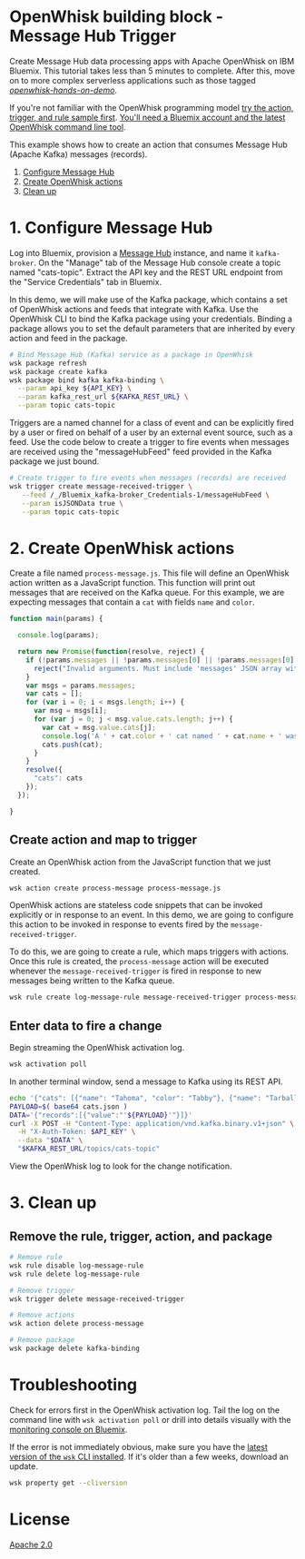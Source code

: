# OpenWhisk building block - Message Hub Trigger
Create Message Hub data processing apps with Apache OpenWhisk on IBM Bluemix. This tutorial takes less than 5 minutes to complete. After this, move on to more complex serverless applications such as those tagged [_openwhisk-hands-on-demo_](https://github.com/search?q=topic%3Aopenwhisk-hands-on-demo+org%3AIBM&type=Repositories).

If you're not familiar with the OpenWhisk programming model [try the action, trigger, and rule sample first](https://github.com/IBM/openwhisk-action-trigger-rule). [You'll need a Bluemix account and the latest OpenWhisk command line tool](docs/OPENWHISK.md).

This example shows how to create an action that consumes Message Hub (Apache Kafka) messages (records).

1. [Configure Message Hub](#1-configure-message-hub)
2. [Create OpenWhisk actions](#2-create-openwhisk-actions)
3. [Clean up](#3-clean-up)

# 1. Configure Message Hub
Log into Bluemix, provision a [Message Hub](https://console.ng.bluemix.net/catalog/services/message-hub) instance, and name it `kafka-broker`. On the "Manage" tab of the Message Hub console create a topic named "cats-topic". Extract the API key and the REST URL endpoint from the "Service Credentials" tab in Bluemix. 

In this demo, we will make use of the Kafka package, which contains a set of OpenWhisk actions and feeds that integrate with Kafka. Use the OpenWhisk CLI to bind the Kafka package using your credentials. Binding a package allows you to set the default parameters that are inherited by every action and feed in the package.

```bash
# Bind Message Hub (Kafka) service as a package in OpenWhisk
wsk package refresh
wsk package create kafka
wsk package bind kafka kafka-binding \
  --param api_key ${API_KEY} \
  --param kafka_rest_url ${KAFKA_REST_URL} \
  --param topic cats-topic
```

Triggers are a named channel for a class of event and can be explicitly fired by a user or fired on behalf of a user by an external event source, such as a feed. Use the code below to create a trigger to fire events when messages are received using the "messageHubFeed" feed provided in the Kafka package we just bound.

```bash
# Create trigger to fire events when messages (records) are received
wsk trigger create message-received-trigger \
   --feed /_/Bluemix_kafka-broker_Credentials-1/messageHubFeed \
   --param isJSONData true \
   --param topic cats-topic
```

# 2. Create OpenWhisk actions
Create a file named `process-message.js`. This file will define an OpenWhisk action written as a JavaScript function. This function will print out messages that are received on the Kafka queue. For this example, we are expecting messages that contain a `cat` with fields `name` and `color`.
```javascript
function main(params) {

  console.log(params);

  return new Promise(function(resolve, reject) {
    if (!params.messages || !params.messages[0] || !params.messages[0].value) {
      reject("Invalid arguments. Must include 'messages' JSON array with 'value' field");
    }
    var msgs = params.messages;
    var cats = [];
    for (var i = 0; i < msgs.length; i++) {
      var msg = msgs[i];
      for (var j = 0; j < msg.value.cats.length; j++) {
        var cat = msg.value.cats[j];
        console.log('A ' + cat.color + ' cat named ' + cat.name + ' was received.');
        cats.push(cat);
      }
    }
    resolve({
      "cats": cats
    });
  });

}
```

## Create action and map to trigger

Create an OpenWhisk action from the JavaScript function that we just created.
```bash
wsk action create process-message process-message.js
```

OpenWhisk actions are stateless code snippets that can be invoked explicitly or in response to an event. In this demo, we are going to configure this action to be invoked in response to events fired by the `message-received-trigger`.

To do this, we are going to create a rule, which maps triggers with actions. Once this rule is created, the `process-message` action will be executed whenever the `message-received-trigger` is fired in response to new messages being written to the Kafka queue.

```bash
wsk rule create log-message-rule message-received-trigger process-message
```


## Enter data to fire a change
Begin streaming the OpenWhisk activation log.
```bash
wsk activation poll
```

In another terminal window, send a message to Kafka using its REST API.
```bash
echo '{"cats": [{"name": "Tahoma", "color": "Tabby"}, {"name": "Tarball", "color": "Black"}]}' > cats.json
PAYLOAD=$( base64 cats.json )
DATA='{"records":[{"value":"'${PAYLOAD}'"}]}'
curl -X POST -H "Content-Type: application/vnd.kafka.binary.v1+json" \
  -H "X-Auth-Token: $API_KEY" \
  --data "$DATA" \
  "$KAFKA_REST_URL/topics/cats-topic"
```

View the OpenWhisk log to look for the change notification.

# 3. Clean up
## Remove the rule, trigger, action, and package

```bash
# Remove rule
wsk rule disable log-message-rule
wsk rule delete log-message-rule

# Remove trigger
wsk trigger delete message-received-trigger

# Remove actions
wsk action delete process-message

# Remove package
wsk package delete kafka-binding
```

# Troubleshooting
Check for errors first in the OpenWhisk activation log. Tail the log on the command line with `wsk activation poll` or drill into details visually with the [monitoring console on Bluemix](https://console.ng.bluemix.net/openwhisk/dashboard).

If the error is not immediately obvious, make sure you have the [latest version of the `wsk` CLI installed](https://console.ng.bluemix.net/openwhisk/learn/cli). If it's older than a few weeks, download an update.
```bash
wsk property get --cliversion
```

# License
[Apache 2.0](LICENSE.txt)
